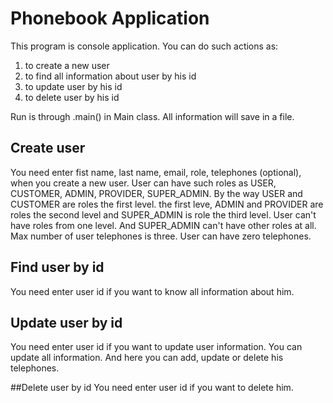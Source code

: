 # Phonebook Application

This program is console application. You can do such actions as:
1) to create a new user
2) to find all information about user by his id
3) to update user by his id
4) to delete user by his id

Run is through .main() in Main class. 
All information will save in a file. 

## Create user
You need enter fist name, last name, email, role, telephones (optional),
when you create a new user. User can have such roles as USER, CUSTOMER, 
ADMIN, PROVIDER, SUPER_ADMIN. By the way USER and CUSTOMER are roles the first level.
the first leve, ADMIN and PROVIDER are roles the second level and SUPER_ADMIN
is role the third level. User can't have roles from one level. And SUPER_ADMIN
can't have other roles at all. Max number of user telephones is three. User
can have zero telephones. 

## Find user by id
You need enter user id if you want to know all information about him.

## Update user by id
You need enter user id if you want to update user information. You can update 
all information. And here you can add, update or delete his telephones.

##Delete user by id
You need enter user id if you want to delete him.